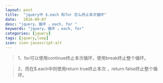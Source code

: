 ```yaml
---
layout: post
title:  "jquery中 $.each 和for 怎么终止本次循环"
date:   2016-09-07
desc: "jquery，循环 ，each, for "
keywords: "jquery，循环 ，each, for"
categories: [jquery]
tags: [jquery,loop]
icon: icon-javascript-alt
---
```

>1、for可以使用continue终止本次循环，使用break终止整个循环。

>2、而在$.each中则使用return true终止本次 ，return false终止整个循环。